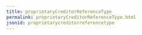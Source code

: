 ```yaml
---
title: proprietaryCreditorReferenceType
permalink: proprietaryCreditorReferenceType.html
jsonid: proprietarycreditorreferencetype
---
```

